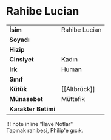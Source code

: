 # Rahibe Lucian   
|  |  |  
|---|---|  
| **İsim** | Rahibe Lucian |  
| **Soyadı** |  |  
| **Hizip** |  |  
| **Cinsiyet** | Kadın |  
| **Irk** | Human |  
| **Sınıf** |  |  
| **Kütük** | [[Altbrück]] |  
| **Münasebet** | Müttefik |  
| **Karakter Betimi** |  |  
  
  
!!! note inline "İlave Notlar"  
	Tapınak rahibesi, Philip'e gıcık.  
  
  
